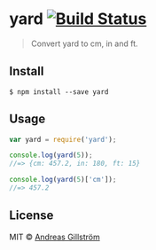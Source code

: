 # yard [![Build Status](https://travis-ci.org/gillstrom/yard.svg?branch=master)](https://travis-ci.org/gillstrom/yard)

> Convert yard to cm, in and ft.


## Install

```
$ npm install --save yard
```


## Usage

```js
var yard = require('yard');

console.log(yard(5));
//=> {cm: 457.2, in: 180, ft: 15}

console.log(yard(5)['cm']);
//=> 457.2
```


## License

MIT © [Andreas Gillström](http://github.com/gillstrom)
